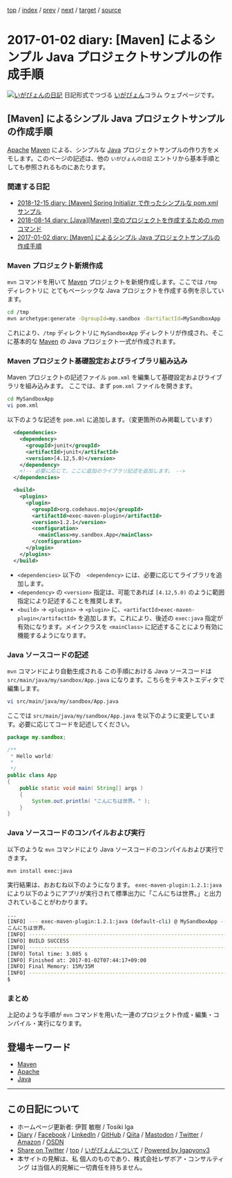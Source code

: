[top](../index.html) 
 / [index](index.html) 
 / [prev](ig170101.html) 
 / [next](ig170103.html) 
 / [target](https://www.igapyon.jp/igapyon/diary/2017/ig170102.html) 
 / [source](https://github.com/igapyon/diary/blob/master/2017/ig170102.src.md) 

2017-01-02 diary: [Maven] によるシンプル Java プロジェクトサンプルの作成手順
=====================================================================================================
[![いがぴょんの日記](https://www.igapyon.jp/igapyon/diary/images/iga200306s.jpg "いがぴょん")](https://www.igapyon.jp/igapyon/diary/memo/memoigapyon.html) 日記形式でつづる [いがぴょん](https://www.igapyon.jp/igapyon/diary/memo/memoigapyon.html)コラム ウェブページです。

## [Maven] によるシンプル Java プロジェクトサンプルの作成手順

[Apache](../keyword/apache.html) [Maven](../keyword/maven.html) による、シンプルな [Java](../keyword/java.html) プロジェクトサンプルの作り方をメモします。このページの記述は、他の `いがぴょんの日記` エントリから基本手順としても参照されるものにあたります。

### 関連する日記

- [2018-12-15 diary: [Maven] Spring Initializr で作ったシンプルな pom.xml サンプル](https://www.igapyon.jp/igapyon/diary/2018/ig181215.html)
- [2018-08-14 diary: [Java][Maven] 空のプロジェクトを作成するための mvn コマンド](https://www.igapyon.jp/igapyon/diary/2018/ig180814.html)
- [2017-01-02 diary: [Maven] によるシンプル Java プロジェクトサンプルの作成手順](https://www.igapyon.jp/igapyon/diary/2017/ig170102.html)

### Maven プロジェクト新規作成

`mvn` コマンドを用いて [Maven](../keyword/maven.html) プロジェクトを新規作成します。ここでは `/tmp` ディレクトリに とてもベーシックな Java プロジェクトを作成する例を示しています。

```sh
cd /tmp
mvn archetype:generate -DgroupId=my.sandbox -DartifactId=MySandboxApp -DarchetypeArtifactId=maven-archetype-quickstart -DinteractiveMode=false
```

これにより、`/tmp` ディレクトリに `MySandboxApp` ディレクトリが作成され、そこに基本的な [Maven](../keyword/maven.html) の Java プロジェクト一式が作成されます。

### Maven プロジェクト基礎設定およびライブラリ組み込み

Maven プロジェクトの記述ファイル `pom.xml` を編集して基礎設定およびライブラリを組み込みます。
ここでは、まず `pom.xml` ファイルを開きます。

```sh
cd MySandboxApp
vi pom.xml
```

以下のような記述を `pom.xml` に追加します。（変更箇所のみ掲載しています）

```xml
  <dependencies>
    <dependency>
      <groupId>junit</groupId>
      <artifactId>junit</artifactId>
      <version>[4.12,5.0)</version>
    </dependency>
    <!-- 必要に応じて、ここに追加のライブラリ記述を追加します。 -->    
  </dependencies>

  <build>
    <plugins>
      <plugin>
        <groupId>org.codehaus.mojo</groupId>
        <artifactId>exec-maven-plugin</artifactId>
        <version>1.2.1</version>
        <configuration>
          <mainClass>my.sandbox.App</mainClass>
        </configuration>
      </plugin>
    </plugins>
  </build>
```

* `<dependencies>` 以下の　`<dependency>` には、必要に応じてライブラリを追加します。
* `<dependency>` の `<version>` 指定は、可能であれば `[4.12,5.0)` のように範囲指定により記述することを推奨します。
* `<build>` -> `<plugins>` -> `<plugin>` に、`<artifactId>exec-maven-plugin</artifactId>` を追加します。これにより、後述の `exec:java` 指定が有効になります。メインクラスを `<mainClass>` に記述することにより有効に機能するようになります。

### Java ソースコードの記述

`mvn` コマンドにより自動生成される この手順における Java ソースコードは `src/main/java/my/sandbox/App.java` になります。こちらをテキストエディタで編集します。

```sh
vi src/main/java/my/sandbox/App.java 
```

ここでは `src/main/java/my/sandbox/App.java` を以下のように変更しています。必要に応じてコードを記述してください。

```java
package my.sandbox;

/**
 * Hello world!
 *
 */
public class App 
{
    public static void main( String[] args )
    {
        System.out.println( "こんにちは世界。" );
    }
}
```

### Java ソースコードのコンパイルおよび実行

以下のような `mvn` コマンドにより Java ソースコードのコンパイルおよび実行できます。

```sh
mvn install exec:java
```

実行結果は、おおむね以下のようになります。
`exec-maven-plugin:1.2.1:java` により以下のようにアプリが実行されて標準出力に「こんにちは世界。」と出力されていることがわかります。

```sh
...
[INFO] --- exec-maven-plugin:1.2.1:java (default-cli) @ MySandboxApp ---
こんにちは世界。
[INFO] ------------------------------------------------------------------------
[INFO] BUILD SUCCESS
[INFO] ------------------------------------------------------------------------
[INFO] Total time: 3.085 s
[INFO] Finished at: 2017-01-02T07:44:17+09:00
[INFO] Final Memory: 15M/35M
[INFO] ------------------------------------------------------------------------
$ 
```

### まとめ

上記のような手順が `mvn` コマンドを用いた一連のプロジェクト作成・編集・コンパイル・実行になります。

## 登場キーワード

* [Maven](../keyword/maven.html)
* [Apache](../keyword/apache.html)
* [Java](../keyword/java.html)

----------------------------------------------------------------------------------------------------

## この日記について

* ホームページ更新者: 伊賀 敏樹 / Tosiki Iga
* [Diary](https://www.igapyon.jp/igapyon/diary/) / [Facebook](https://www.facebook.com/igapyon) / [LinkedIn](https://www.linkedin.com/in/toshikiiga) / [GitHub](https://github.com/igapyon) / [Qiita](https://qiita.com/igapyon) / [Mastodon](https://social.vivaldi.net/@igapyon) / [Twitter](https://twitter.com/ToshikiIga) / [Amazon](https://www.amazon.co.jp/%E4%BC%8A%E8%B3%80-%E6%95%8F%E6%A8%B9/e/B004LTQWCQ) / [OSDN](https://ja.osdn.net/users/iga/)
* [Share on Twitter](https://twitter.com/intent/tweet?hashtags=igapyon%2Cdiary%2C%E3%81%84%E3%81%8C%E3%81%B4%E3%82%87%E3%82%93%2CMaven%2CApache%2CJava&text=%5BMaven%5D+%E3%81%AB%E3%82%88%E3%82%8B%E3%82%B7%E3%83%B3%E3%83%97%E3%83%AB+Java+%E3%83%97%E3%83%AD%E3%82%B8%E3%82%A7%E3%82%AF%E3%83%88%E3%82%B5%E3%83%B3%E3%83%97%E3%83%AB%E3%81%AE%E4%BD%9C%E6%88%90%E6%89%8B%E9%A0%86&url=https%3A%2F%2Fwww.igapyon.jp%2Figapyon%2Fdiary%2F2017%2Fig170102.html) / [top](../index.html) / [いがぴょんについて](https://www.igapyon.jp/igapyon/diary/memo/memoigapyon.html) / [Powered by Igapyonv3](https://github.com/igapyon/igapyonv3)
* 本サイトの見解は、私 個人のものであり、株式会社レザボア・コンサルティング は当個人的見解に一切責任を持ちません。 
